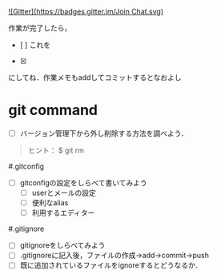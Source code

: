 [![Gitter](https://badges.gitter.im/Join Chat.svg)](https://gitter.im/MaxMEllon/git-recture?utm_source=share-link&utm_medium=link&utm_campaign=share-link)

作業が完了したら，
- [ ]
これを
- [x]
にしてね．作業メモもaddしてコミットするとなおよし

# git command

- [ ] バージョン管理下から外し削除する方法を調べよう．
> ヒント： $ git rm

#.gitconfig

- [ ] gitconfigの設定をしらべて書いてみよう
  - [ ] userとメールの設定
  - [ ] 便利なalias
  - [ ] 利用するエディター

#.gitignore

- [ ] gitignoreをしらべてみよう
- [ ] .gitignoreに記入後，ファイルの作成->add->commit->push
- [ ] 既に追加されているファイルをignoreするとどうなるか．
